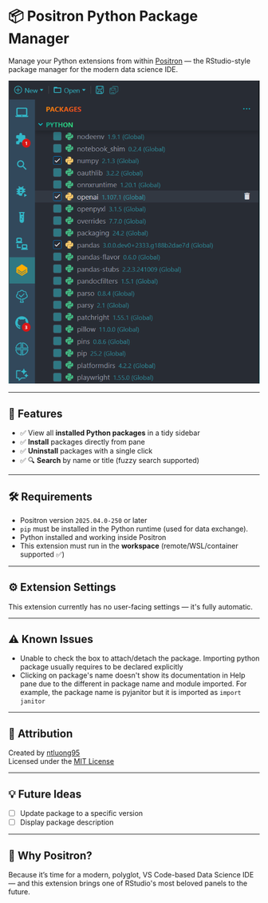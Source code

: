 # 📦 Positron Python Package Manager

Manage your Python extensions from within [Positron](https://positron.posit.co/) — the RStudio-style package manager for the modern data science IDE.

![](https://raw.githubusercontent.com/ntluong95/positron-python-package-manager/refs/heads/main/resources/screenshot.png)

---

## 🚀 Features

- ✅ View all **installed Python packages** in a tidy sidebar
- ✅ **Install** packages directly from pane
- ✅ **Uninstall** packages with a single click
- ✅ 🔍 **Search** by name or title (fuzzy search supported)

---

## 🛠 Requirements

- Positron version `2025.04.0-250` or later
- `pip` must be installed in the Python runtime (used for data exchange).
- Python installed and working inside Positron
- This extension must run in the **workspace** (remote/WSL/container supported ✅)

---

## ⚙️ Extension Settings

This extension currently has no user-facing settings — it's fully automatic.

---


## ⚠️ Known Issues

- Unable to check the box to attach/detach the package. Importing python package usually requires to be declared explicitly
- Clicking on package's name doesn't show its documentation in Help pane due to the different in package name and module imported. For example, the package name is pyjanitor but it is imported as `import janitor`

---

## 🙏 Attribution

Created by [ntluong95](https://github.com/ntluong95)  
Licensed under the [MIT License](./LICENSE)

---

## 💡 Future Ideas

- [ ] Update package to a specific version
- [ ] Display package description

---

## 🧠 Why Positron?

Because it’s time for a modern, polyglot, VS Code-based Data Science IDE — and this extension brings one of RStudio's most beloved panels to the future.

